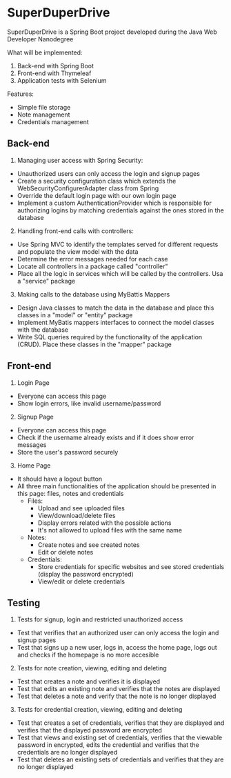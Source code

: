 # SuperDuperDrive
SuperDuperDrive is a Spring Boot project developed during the Java Web Developer Nanodegree

What will be implemented:
1. Back-end with Spring Boot
2. Front-end with Thymeleaf
3. Application tests with Selenium

Features:
* Simple file storage
* Note management
* Credentials management

## Back-end

1. Managing user access with Spring Security:
* Unauthorized users can only access the login and signup pages
* Create a security configuration class which extends the WebSecurityConfigurerAdapter class from Spring
* Override the default login page with our own login page
* Implement a custom AuthenticationProvider which is responsible for authorizing logins by matching credentials against the ones stored in the database

2. Handling front-end calls with controllers:
* Use Spring MVC to identify the templates served for different requests and populate the view model with the data
* Determine the error messages needed for each case
* Locate all controllers in a package called "controller"
* Place all the logic in services which will be called by the controllers. Usa a "service" package

3. Making calls to the database using MyBattis Mappers
* Design Java classes to match the data in the database and place this classes in a "model" or "entity" package
* Implement MyBatis mappers interfaces to connect the model classes with the database
* Write SQL queries required by the functionality of the application (CRUD). Place these classes in the "mapper" package 

## Front-end

1. Login Page
* Everyone can access this page
* Show login errors, like invalid username/password

2. Signup Page
* Everyone can access this page
* Check if the username already exists and if it does show error messages
* Store the user's password securely

3. Home Page
* It should have a logout button
* All three main functionalities of the application should be presented in this page: files, notes and credentials
  * Files: 
    * Upload and see uploaded files
    * View/download/delete files
    * Display errors related with the possible actions
    * It's not allowed to upload files with the same name
  * Notes: 
    * Create notes and see created notes
    * Edit or delete notes
  * Credentials:
    * Store credentials for specific websites and see stored credentials (display the password encrypted)
    * View/edit or delete credentials

## Testing

1. Tests for signup, login and restricted unauthorized access
* Test that verifies that an authorized user can only access the login and signup pages
* Test that signs up a new user, logs in, access the home page, logs out and checks if the homepage is no more accesible

2. Tests for note creation, viewing, editing and deleting
* Test that creates a note and verifies it is displayed
* Test that edits an existing note and verifies that the notes are displayed
* Test that deletes a note and verify that the note is no longer displayed

3. Tests for credential creation, viewing, editing and deleting
* Test that creates a set of credentials, verifies that they are displayed and verifies that the displayed password are encrypted
* Test that views and existing set of credentials, verifies that the viewable password in encrypted, edits the credential and verifies that the credentials are no longer displayed
* Test that deletes an existing sets of credentials and verifies that they are no longer displayed










